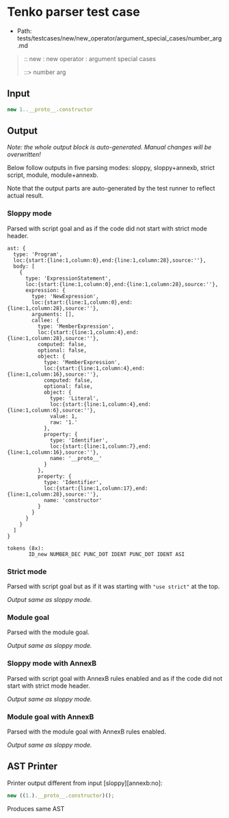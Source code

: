 # Tenko parser test case

- Path: tests/testcases/new/new_operator/argument_special_cases/number_arg.md

> :: new : new operator : argument special cases
>
> ::> number arg

## Input

`````js
new 1..__proto__.constructor
`````

## Output

_Note: the whole output block is auto-generated. Manual changes will be overwritten!_

Below follow outputs in five parsing modes: sloppy, sloppy+annexb, strict script, module, module+annexb.

Note that the output parts are auto-generated by the test runner to reflect actual result.

### Sloppy mode

Parsed with script goal and as if the code did not start with strict mode header.

`````
ast: {
  type: 'Program',
  loc:{start:{line:1,column:0},end:{line:1,column:28},source:''},
  body: [
    {
      type: 'ExpressionStatement',
      loc:{start:{line:1,column:0},end:{line:1,column:28},source:''},
      expression: {
        type: 'NewExpression',
        loc:{start:{line:1,column:0},end:{line:1,column:28},source:''},
        arguments: [],
        callee: {
          type: 'MemberExpression',
          loc:{start:{line:1,column:4},end:{line:1,column:28},source:''},
          computed: false,
          optional: false,
          object: {
            type: 'MemberExpression',
            loc:{start:{line:1,column:4},end:{line:1,column:16},source:''},
            computed: false,
            optional: false,
            object: {
              type: 'Literal',
              loc:{start:{line:1,column:4},end:{line:1,column:6},source:''},
              value: 1,
              raw: '1.'
            },
            property: {
              type: 'Identifier',
              loc:{start:{line:1,column:7},end:{line:1,column:16},source:''},
              name: '__proto__'
            }
          },
          property: {
            type: 'Identifier',
            loc:{start:{line:1,column:17},end:{line:1,column:28},source:''},
            name: 'constructor'
          }
        }
      }
    }
  ]
}

tokens (8x):
       ID_new NUMBER_DEC PUNC_DOT IDENT PUNC_DOT IDENT ASI
`````

### Strict mode

Parsed with script goal but as if it was starting with `"use strict"` at the top.

_Output same as sloppy mode._

### Module goal

Parsed with the module goal.

_Output same as sloppy mode._

### Sloppy mode with AnnexB

Parsed with script goal with AnnexB rules enabled and as if the code did not start with strict mode header.

_Output same as sloppy mode._

### Module goal with AnnexB

Parsed with the module goal with AnnexB rules enabled.

_Output same as sloppy mode._

## AST Printer

Printer output different from input [sloppy][annexb:no]:

````js
new ((1.).__proto__.constructor)();
````

Produces same AST
